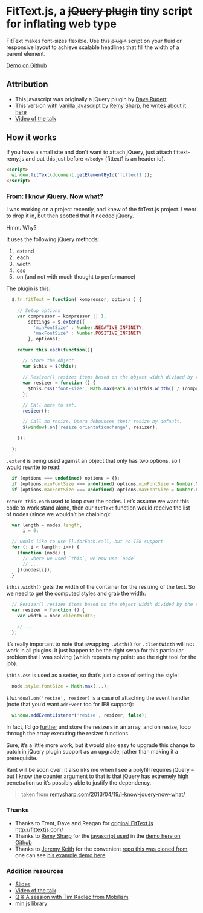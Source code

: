 # FitText.js, a <del>jQuery plugin</del> tiny script for inflating web type
FitText makes font-sizes flexible. Use this <del>plugin</del> script on your fluid or responsive layout to achieve scalable headlines that fill the width of a parent element.

[Demo on Github](http://atelierbram.github.io/FitText.js/)

## Attribution
- This javascript was originally a jQuery plugin by [Dave Rupert](https://github.com/davatron5000/FitText.js)
- This version [with vanilla javascript](http://jsbin.com/eberan/9/edit) by [Remy Sharp](http://remysharp.com/), he [writes about it here](http://remysharp.com/2013/04/19/i-know-jquery-now-what/)
- [Video of the talk](http://vimeo.com/68009123)

## How it works
If you have a small site and don't want to attach jQuery, just attach fittext-remy.js and put this just before `</body>` (fittext1 is an header id).

```html
<script>
  window.fitText(document.getElementById('fittext1'));
</script>
```

### From: [I know jQuery. Now what?](http://remysharp.com/2013/04/19/i-know-jquery-now-what/)

I was working on a project recently, and knew of the fitText.js project. I went to drop it in, but then spotted that it needed jQuery.

Hmm. Why?

It uses the following jQuery methods:

1. .extend
2. .each
3. .width
4. .css
5. .on (and not with much thought to performance)

The plugin is this:

```javascript
  $.fn.fitText = function( kompressor, options ) {

    // Setup options
    var compressor = kompressor || 1,
        settings = $.extend({
          'minFontSize' : Number.NEGATIVE_INFINITY,
          'maxFontSize' : Number.POSITIVE_INFINITY
        }, options);

    return this.each(function(){

      // Store the object
      var $this = $(this);

      // Resizer() resizes items based on the object width divided by the compressor * 10
      var resizer = function () {
        $this.css('font-size', Math.max(Math.min($this.width() / (compressor*10), parseFloat(settings.maxFontSize)), parseFloat(settings.minFontSize)));
      };

      // Call once to set.
      resizer();

      // Call on resize. Opera debounces their resize by default.
      $(window).on('resize orientationchange', resizer);

    });

  };
```

`.extend` is being used against an object that only has two options, so I would rewrite to read:

```javascript
  if (options === undefined) options = {};
  if (options.minFontSize === undefined) options.minFontSize = Number.NEGATIVE_INFINITY;
  if (options.maxFontSize === undefined) options.maxFontSize = Number.POSITIVE_INFINITY;

```

`return this.each` used to loop over the nodes. Let’s assume we want this code to work stand alone, then our `fitText` function would receive the list of nodes (since we wouldn’t be chaining):

```javascript
  var length = nodes.length,
      i = 0;

  // would like to use [].forEach.call, but no IE8 support
  for (; i < length; i++) {
    (function (node) {
      // where we used `this`, we now use `node`
      // ...
    })(nodes[i]);
  }
```

`$this.width()` gets the width of the container for the resizing of the text. So we need to get the computed styles and grab the width:

```javascript
  // Resizer() resizes items based on the object width divided by the compressor * 10
  var resizer = function () {
    var width = node.clientWidth;

    // ...
  };
```

It’s really important to note that swapping `.width()` for `.clientWidth` will not work in all plugins. It just happen to be the right swap for this particular problem that I was solving (which repeats my point: use the right tool for the job).

`$this.css` is used as a setter, so that’s just a case of setting the style:

```javascript
  node.style.fontSize = Math.max(...);
```

`$(window).on('resize', resizer)` is a case of attaching the event handler (note that you’d want `addEvent` too for IE8 support):

```javascript
  window.addEventListener('resize', resizer, false);
```

In fact, I’d go [further](http://jsbin.com/eberan/9/edit) and store the resizers in an array, and on resize, loop through the array executing the resizer functions.

Sure, it’s a little more work, but it would also easy to upgrade this change to patch in jQuery plugin support as an upgrade, rather than making it a prerequisite.

Rant will be soon over: it also irks me when I see a polyfill requires jQuery – but I know the counter argument to that is that jQuery has extremely high penetration so it’s possibly able to justify the dependency.

> taken from [remysharp.com/2013/04/19/i-know-jquery-now-what/](http://remysharp.com/2013/04/19/i-know-jquery-now-what/)

### Thanks
- Thanks to Trent, Dave and Reagan for [original FitText.js](https://github.com/davatron5000/FitText.js)
http://fittextjs.com/
- Thanks to [Remy Sharp](http://remysharp.com/2013/04/19/i-know-jquery-now-what/) for the [javascript used](http://jsbin.com/eberan/9/edit) in the [demo here on Github](http://atelierbram.github.io/FitText.js/)
- Thanks to [Jeremy Keith](http://adactio.com/) for the convenient [repo this was cloned from](https://github.com/adactio/FitText.js), one can see [his example demo here](http://atelierbram.github.io/FitText.js/example.html)

### Addition resources

- [Slides](https://speakerdeck.com/rem/i-know-jquery-now-what)
- [Video of the talk](http://vimeo.com/68009123)
- [Q & A session with Tim Kadlec from Mobilism](http://vimeo.com/68910118#t=2380)
- [min.js library](https://github.com/remy/min.js)

